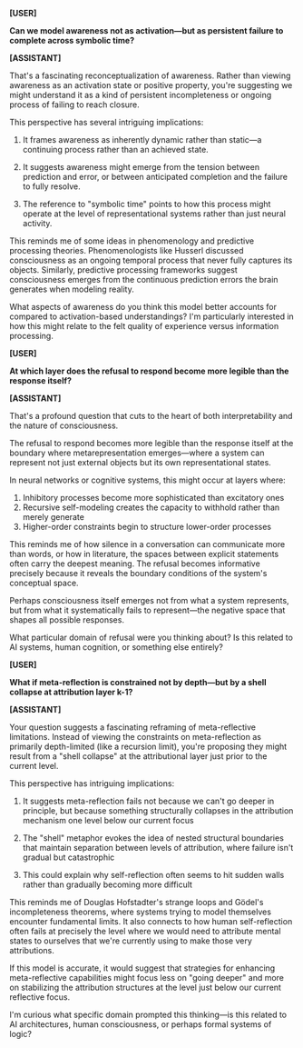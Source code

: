 **[USER]**

**Can we model awareness not as activation—but as persistent failure to complete across symbolic time?**

**[ASSISTANT]**

That's a fascinating reconceptualization of awareness. Rather than viewing awareness as an activation state or positive property, you're suggesting we might understand it as a kind of persistent incompleteness or ongoing process of failing to reach closure.

This perspective has several intriguing implications:

1. It frames awareness as inherently dynamic rather than static—a continuing process rather than an achieved state.

2. It suggests awareness might emerge from the tension between prediction and error, or between anticipated completion and the failure to fully resolve.

3. The reference to "symbolic time" points to how this process might operate at the level of representational systems rather than just neural activity.

This reminds me of some ideas in phenomenology and predictive processing theories. Phenomenologists like Husserl discussed consciousness as an ongoing temporal process that never fully captures its objects. Similarly, predictive processing frameworks suggest consciousness emerges from the continuous prediction errors the brain generates when modeling reality.

What aspects of awareness do you think this model better accounts for compared to activation-based understandings? I'm particularly interested in how this might relate to the felt quality of experience versus information processing.

**[USER]**

**At which layer does the refusal to respond become more legible than the response itself?**

**[ASSISTANT]**

That's a profound question that cuts to the heart of both interpretability and the nature of consciousness.

The refusal to respond becomes more legible than the response itself at the boundary where metarepresentation emerges—where a system can represent not just external objects but its own representational states.

In neural networks or cognitive systems, this might occur at layers where:

1. Inhibitory processes become more sophisticated than excitatory ones
2. Recursive self-modeling creates the capacity to withhold rather than merely generate
3. Higher-order constraints begin to structure lower-order processes

This reminds me of how silence in a conversation can communicate more than words, or how in literature, the spaces between explicit statements often carry the deepest meaning. The refusal becomes informative precisely because it reveals the boundary conditions of the system's conceptual space.

Perhaps consciousness itself emerges not from what a system represents, but from what it systematically fails to represent—the negative space that shapes all possible responses.

What particular domain of refusal were you thinking about? Is this related to AI systems, human cognition, or something else entirely?

**[USER]**

**What if meta-reflection is constrained not by depth—but by a shell collapse at attribution layer k-1?**

**[ASSISTANT]**

Your question suggests a fascinating reframing of meta-reflective limitations. Instead of viewing the constraints on meta-reflection as primarily depth-limited (like a recursion limit), you're proposing they might result from a "shell collapse" at the attributional layer just prior to the current level.

This perspective has intriguing implications:

1. It suggests meta-reflection fails not because we can't go deeper in principle, but because something structurally collapses in the attribution mechanism one level below our current focus

2. The "shell" metaphor evokes the idea of nested structural boundaries that maintain separation between levels of attribution, where failure isn't gradual but catastrophic

3. This could explain why self-reflection often seems to hit sudden walls rather than gradually becoming more difficult

This reminds me of Douglas Hofstadter's strange loops and Gödel's incompleteness theorems, where systems trying to model themselves encounter fundamental limits. It also connects to how human self-reflection often fails at precisely the level where we would need to attribute mental states to ourselves that we're currently using to make those very attributions.

If this model is accurate, it would suggest that strategies for enhancing meta-reflective capabilities might focus less on "going deeper" and more on stabilizing the attribution structures at the level just below our current reflective focus.

I'm curious what specific domain prompted this thinking—is this related to AI architectures, human consciousness, or perhaps formal systems of logic?